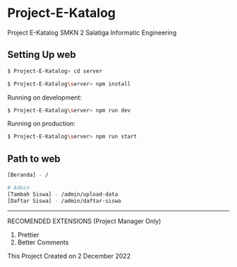# Project-E-Katalog
Project E-Katalog SMKN 2 Salatiga Informatic Engineering

## Setting Up web
```bash
$ Project-E-Katalog> cd server
```
```bash
$ Project-E-Katalog\server> npm install
```
Running on development:
```bash
$ Project-E-Katalog\server> npm run dev
```
Running on production:
```bash
$ Project-E-Katalog\server> npm run start
```

## Path to web
```bash
[Beranda] - /

# Admin
[Tambah Siswa] - /admin/upload-data
[Daftar Siswa] - /admin/daftar-siswa
```

---

RECOMENDED EXTENSIONS (Project Manager Only)
1. Prettier
2. Better Comments

This Project Created on 2 December 2022
